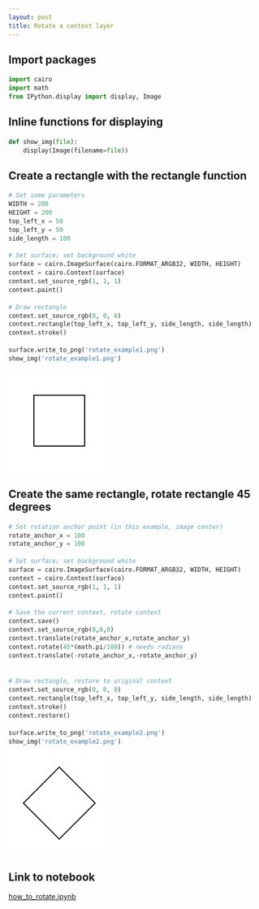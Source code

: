 ```yaml
---
layout: post
title: Rotate a context layer  
---
```

## Import packages
```python 
import cairo
import math
from IPython.display import display, Image
```

## Inline functions for displaying  
```python 
def show_img(file):
    display(Image(filename=file))
```

## Create a rectangle with the rectangle function   
```python
# Set some parameters
WIDTH = 200  
HEIGHT = 200  
top_left_x = 50  
top_left_y = 50  
side_length = 100

# Set surface; set background white  
surface = cairo.ImageSurface(cairo.FORMAT_ARGB32, WIDTH, HEIGHT)
context = cairo.Context(surface)
context.set_source_rgb(1, 1, 1)
context.paint()  

# Draw rectangle  
context.set_source_rgb(0, 0, 0)
context.rectangle(top_left_x, top_left_y, side_length, side_length)  
context.stroke()  

surface.write_to_png('rotate_example1.png')
show_img('rotate_example1.png')
```
![](https://raw.githubusercontent.com/nickwan/how_to_rotate/master/rotate_example1.png)

## Create the same rectangle, rotate rectangle 45 degrees   
```python
# Set rotation anchor point (in this example, image center)
rotate_anchor_x = 100 
rotate_anchor_y = 100 

# Set surface; set background white  
surface = cairo.ImageSurface(cairo.FORMAT_ARGB32, WIDTH, HEIGHT)
context = cairo.Context(surface)
context.set_source_rgb(1, 1, 1)
context.paint()  

# Save the current context, rotate context
context.save()
context.set_source_rgb(0,0,0)
context.translate(rotate_anchor_x,rotate_anchor_y)
context.rotate(45*(math.pi/180)) # needs radians 
context.translate(-rotate_anchor_x,-rotate_anchor_y)


# Draw rectangle, restore to original context  
context.set_source_rgb(0, 0, 0)
context.rectangle(top_left_x, top_left_y, side_length, side_length)  
context.stroke()  
context.restore()

surface.write_to_png('rotate_example2.png')
show_img('rotate_example2.png')
```
![](https://raw.githubusercontent.com/nickwan/how_to_rotate/master/rotate_example2.png)

## Link to notebook
[how_to_rotate.ipynb](https://github.com/nickwan/how_to_rotate/blob/master/how_to_rotate.ipynb)
